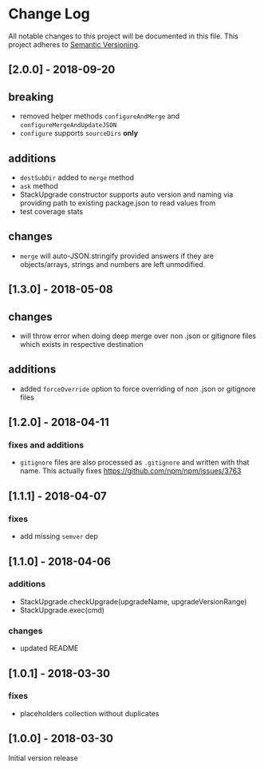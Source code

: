 # Change Log
All notable changes to this project will be documented in this file.
This project adheres to [Semantic Versioning](http://semver.org/).

## [2.0.0] - 2018-09-20

## breaking

* removed helper methods `configureAndMerge` and `configureMergeAndUpdateJSON`
* `configure` supports `sourceDirs` **only**

## additions

* `destSubDir` added to `merge` method
* `ask` method
* StackUpgrade constructor supports auto version and naming via providing path to existing package.json to read values from
* test coverage stats

## changes

* `merge` will auto-JSON.stringify provided answers if they are objects/arrays, strings and numbers are left unmodified.

## [1.3.0] - 2018-05-08

## changes

* will throw error when doing deep merge over non .json or gitignore files which
exists in respective destination

## additions

* added `forceOverride` option to force overriding of non .json or gitignore files

## [1.2.0] - 2018-04-11

### fixes and additions

* `gitignore` files are also processed as `.gitignore` and written with that name. This actually fixes https://github.com/npm/npm/issues/3763

## [1.1.1] - 2018-04-07

### fixes

* add missing `semver` dep

## [1.1.0] - 2018-04-06

### additions

* StackUpgrade.checkUpgrade(upgradeName, upgradeVersionRange)
* StackUpgrade.exec(cmd)

### changes

* updated README

## [1.0.1] - 2018-03-30

### fixes

* placeholders collection without duplicates


## [1.0.0] - 2018-03-30

Initial version release
